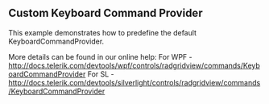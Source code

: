 ## Custom Keyboard Command Provider
This example demonstrates how to predefine the default KeyboardCommandProvider.

More details can be found in our online help:
For WPF - http://docs.telerik.com/devtools/wpf/controls/radgridview/commands/KeyboardCommandProvider
For SL - http://docs.telerik.com/devtools/silverlight/controls/radgridview/commands/KeyboardCommandProvider

[//]: <KeyWords: define, override>